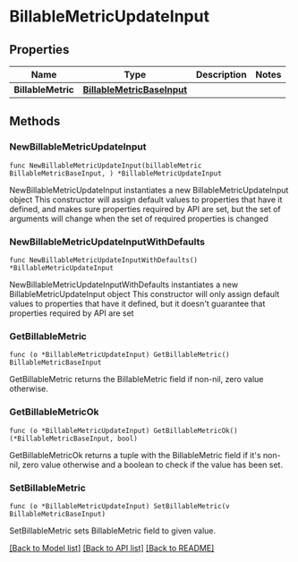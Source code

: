 # BillableMetricUpdateInput

## Properties

Name | Type | Description | Notes
------------ | ------------- | ------------- | -------------
**BillableMetric** | [**BillableMetricBaseInput**](BillableMetricBaseInput.md) |  | 

## Methods

### NewBillableMetricUpdateInput

`func NewBillableMetricUpdateInput(billableMetric BillableMetricBaseInput, ) *BillableMetricUpdateInput`

NewBillableMetricUpdateInput instantiates a new BillableMetricUpdateInput object
This constructor will assign default values to properties that have it defined,
and makes sure properties required by API are set, but the set of arguments
will change when the set of required properties is changed

### NewBillableMetricUpdateInputWithDefaults

`func NewBillableMetricUpdateInputWithDefaults() *BillableMetricUpdateInput`

NewBillableMetricUpdateInputWithDefaults instantiates a new BillableMetricUpdateInput object
This constructor will only assign default values to properties that have it defined,
but it doesn't guarantee that properties required by API are set

### GetBillableMetric

`func (o *BillableMetricUpdateInput) GetBillableMetric() BillableMetricBaseInput`

GetBillableMetric returns the BillableMetric field if non-nil, zero value otherwise.

### GetBillableMetricOk

`func (o *BillableMetricUpdateInput) GetBillableMetricOk() (*BillableMetricBaseInput, bool)`

GetBillableMetricOk returns a tuple with the BillableMetric field if it's non-nil, zero value otherwise
and a boolean to check if the value has been set.

### SetBillableMetric

`func (o *BillableMetricUpdateInput) SetBillableMetric(v BillableMetricBaseInput)`

SetBillableMetric sets BillableMetric field to given value.



[[Back to Model list]](../README.md#documentation-for-models) [[Back to API list]](../README.md#documentation-for-api-endpoints) [[Back to README]](../README.md)


